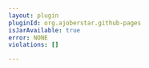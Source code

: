 ```yaml
---
layout: plugin
pluginId: org.ajoberstar.github-pages
isJarAvailable: true
error: NONE
violations: []

---
```

